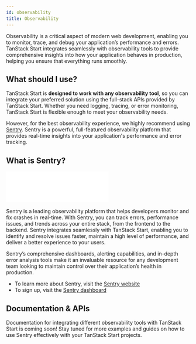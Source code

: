 ```yaml
---
id: observability
title: Observability
---
```


Observability is a critical aspect of modern web development, enabling you to monitor, trace, and debug your application’s performance and errors. TanStack Start integrates seamlessly with observability tools to provide comprehensive insights into how your application behaves in production, helping you ensure that everything runs smoothly.

## What should I use?

TanStack Start is **designed to work with any observability tool**, so you can integrate your preferred solution using the full-stack APIs provided by TanStack Start. Whether you need logging, tracing, or error monitoring, TanStack Start is flexible enough to meet your observability needs.

However, for the best observability experience, we highly recommend using [Sentry](https://sentry.io). Sentry is a powerful, full-featured observability platform that provides real-time insights into your application's performance and error tracking.

## What is Sentry?

<a href="https://sentry.io" alt='Sentry Logo'>
  <picture>
    <source media="(prefers-color-scheme: dark)" srcset="https://raw.githubusercontent.com/tanstack/tanstack.com/main/app/images/sentry-wordmark-light.svg" width="280">
    <source media="(prefers-color-scheme: light)" srcset="https://raw.githubusercontent.com/tanstack/tanstack.com/main/app/images/sentry-wordmark-dark.svg" width="280">
    <img alt="Convex logo" src="https://raw.githubusercontent.com/tanstack/tanstack.com/main/app/images/sentry-wordmark-light.svg" width="280">
  </picture>
</a>

Sentry is a leading observability platform that helps developers monitor and fix crashes in real-time. With Sentry, you can track errors, performance issues, and trends across your entire stack, from the frontend to the backend. Sentry integrates seamlessly with TanStack Start, enabling you to identify and resolve issues faster, maintain a high level of performance, and deliver a better experience to your users.

Sentry’s comprehensive dashboards, alerting capabilities, and in-depth error analysis tools make it an invaluable resource for any development team looking to maintain control over their application’s health in production.

- To learn more about Sentry, visit the [Sentry website](https://sentry.io)
- To sign up, visit the [Sentry dashboard](https://sentry.io/signup)

## Documentation & APIs

Documentation for integrating different observability tools with TanStack Start is coming soon! Stay tuned for more examples and guides on how to use Sentry effectively with your TanStack Start projects.
